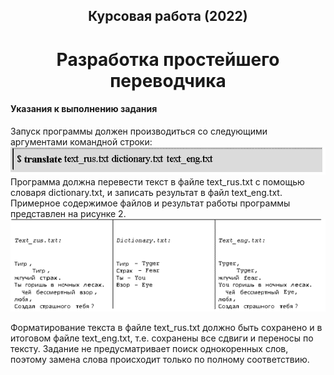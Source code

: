 <h2 align="center">Курсовая работа (2022) </h2>
<h1 align="center">Разработка простейшего переводчика  </h1>




<h4>Указания к выполнению задания</h4>  
<div>
Запуск программы должен производиться со следующими аргументами командной строки:  
</div>
<img src="img1.png">

<div>Программа должна перевести текст в файле text_rus.txt с помощью словаря dictionary.txt, и записать результат в файл text_eng.txt. Примерное содержимое файлов и результат работы программы представлен на рисунке 2.   
</div>
<img src="img2.png">
<div>

Форматирование текста в файле text_rus.txt должно быть сохранено и в итоговом файле text_eng.txt, т.е. сохранены все сдвиги и переносы по тексту. Задание не предусматривает поиск однокоренных слов, поэтому замена слова происходит только по полному соответствию.  

</div>